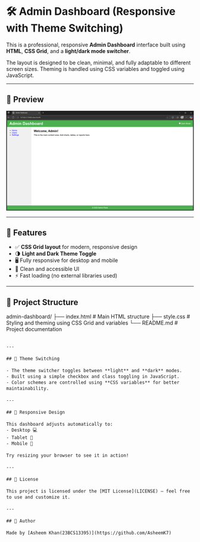 # 🛠️ Admin Dashboard (Responsive with Theme Switching)

This is a professional, responsive **Admin Dashboard** interface built using **HTML**, **CSS Grid**, and a **light/dark mode switcher**.

The layout is designed to be clean, minimal, and fully adaptable to different screen sizes. Theming is handled using CSS variables and toggled using JavaScript.

---

## 📸 Preview

![Dashboard Preview](Admin.png)


---

## 🚀 Features

- ✅ **CSS Grid layout** for modern, responsive design
- 🌗 **Light and Dark Theme Toggle**
- 🖥️ Fully responsive for desktop and mobile
- 🎨 Clean and accessible UI
- ⚡ Fast loading (no external libraries used)

---

## 📁 Project Structure

admin-dashboard/
├── index.html        # Main HTML structure
├── style.css         # Styling and theming using CSS Grid and variables
└── README.md         # Project documentation
```

---

## 🌙 Theme Switching

- The theme switcher toggles between **light** and **dark** modes.
- Built using a simple checkbox and class toggling in JavaScript.
- Color schemes are controlled using **CSS variables** for better maintainability.

---

## 📱 Responsive Design

This dashboard adjusts automatically to:
- Desktop 💻
- Tablet 📱
- Mobile 📲

Try resizing your browser to see it in action!

---

## 📌 License

This project is licensed under the [MIT License](LICENSE) – feel free to use and customize it.

---

## 🙌 Author

Made by [Asheem Khan(23BCS13395)](https://github.com/AsheemK7)
